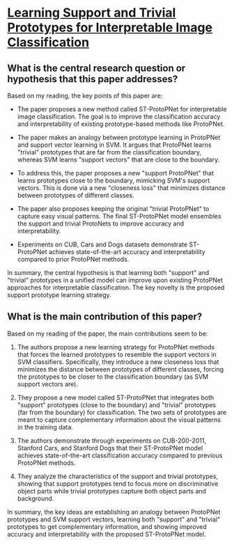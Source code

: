 # [Learning Support and Trivial Prototypes for Interpretable Image   Classification](https://arxiv.org/abs/2301.04011)

## What is the central research question or hypothesis that this paper addresses?

 Based on my reading, the key points of this paper are:

- The paper proposes a new method called ST-ProtoPNet for interpretable image classification. The goal is to improve the classification accuracy and interpretability of existing prototype-based methods like ProtoPNet. 

- The paper makes an analogy between prototype learning in ProtoPNet and support vector learning in SVM. It argues that ProtoPNet learns "trivial" prototypes that are far from the classification boundary, whereas SVM learns "support vectors" that are close to the boundary. 

- To address this, the paper proposes a new "support ProtoPNet" that learns prototypes close to the boundary, mimicking SVM's support vectors. This is done via a new "closeness loss" that minimizes distance between prototypes of different classes.

- The paper also proposes keeping the original "trivial ProtoPNet" to capture easy visual patterns. The final ST-ProtoPNet model ensembles the support and trivial ProtoNets to improve accuracy and interpretability.

- Experiments on CUB, Cars and Dogs datasets demonstrate ST-ProtoPNet achieves state-of-the-art accuracy and interpretability compared to prior ProtoPNet methods.

In summary, the central hypothesis is that learning both "support" and "trivial" prototypes in a unified model can improve upon existing ProtoPNet approaches for interpretable classification. The key novelty is the proposed support prototype learning strategy.


## What is the main contribution of this paper?

 Based on my reading of the paper, the main contributions seem to be:

1. The authors propose a new learning strategy for ProtoPNet methods that forces the learned prototypes to resemble the support vectors in SVM classifiers. Specifically, they introduce a new closeness loss that minimizes the distance between prototypes of different classes, forcing the prototypes to be closer to the classification boundary (as SVM support vectors are). 

2. They propose a new model called ST-ProtoPNet that integrates both "support" prototypes (close to the boundary) and "trivial" prototypes (far from the boundary) for classification. The two sets of prototypes are meant to capture complementary information about the visual patterns in the training data.

3. The authors demonstrate through experiments on CUB-200-2011, Stanford Cars, and Stanford Dogs that their ST-ProtoPNet model achieves state-of-the-art classification accuracy compared to previous ProtoPNet methods.

4. They analyze the characteristics of the support and trivial prototypes, showing that support prototypes tend to focus more on discriminative object parts while trivial prototypes capture both object parts and background.

In summary, the key ideas are establishing an analogy between ProtoPNet prototypes and SVM support vectors, learning both "support" and "trivial" prototypes to get complementary information, and showing improved accuracy and interpretability with the proposed ST-ProtoPNet model.
